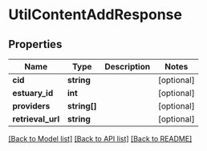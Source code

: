 # UtilContentAddResponse

## Properties
Name | Type | Description | Notes
------------ | ------------- | ------------- | -------------
**cid** | **string** |  | [optional] 
**estuary_id** | **int** |  | [optional] 
**providers** | **string[]** |  | [optional] 
**retrieval_url** | **string** |  | [optional] 

[[Back to Model list]](../../README.md#documentation-for-models) [[Back to API list]](../../README.md#documentation-for-api-endpoints) [[Back to README]](../../README.md)

